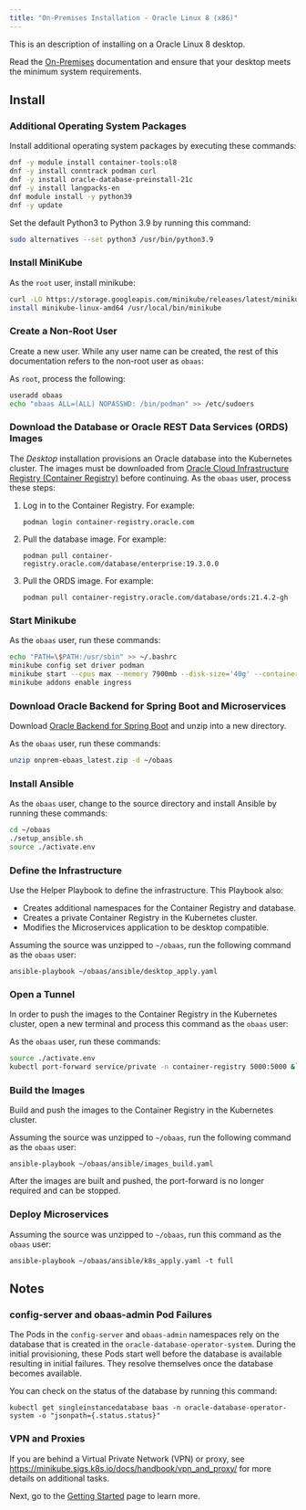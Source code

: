 ```yaml
---
title: "On-Premises Installation - Oracle Linux 8 (x86)"
---
```


This is an description of installing on a Oracle Linux 8 desktop.

Read the [On-Premises](../../on-premises) documentation and ensure that your desktop meets the minimum system requirements.

## Install

### Additional Operating System Packages

Install additional operating system packages by executing these commands:

```bash
dnf -y module install container-tools:ol8
dnf -y install conntrack podman curl
dnf -y install oracle-database-preinstall-21c
dnf -y install langpacks-en
dnf module install -y python39
dnf -y update
```

Set the default Python3 to Python 3.9 by running this command:

```bash
sudo alternatives --set python3 /usr/bin/python3.9
```

### Install MiniKube

As the `root` user, install minikube:

```bash
curl -LO https://storage.googleapis.com/minikube/releases/latest/minikube-linux-amd64
install minikube-linux-amd64 /usr/local/bin/minikube
```

### Create a Non-Root User

Create a new user. While any user name can be created, the rest of this documentation refers to the non-root user as `obaas`:

As `root`, process the following:

```bash
useradd obaas
echo "obaas ALL=(ALL) NOPASSWD: /bin/podman" >> /etc/sudoers
```

### Download the Database or Oracle REST Data Services (ORDS) Images

The _Desktop_ installation provisions an Oracle database into the Kubernetes cluster. The images must be downloaded
from [Oracle Cloud Infrastructure Registry (Container Registry)](https://container-registry.oracle.com/) before continuing.
As the `obaas` user, process these steps:

1. Log in to the Container Registry. For example:

   `podman login container-registry.oracle.com`

2. Pull the database image. For example:

   `podman pull container-registry.oracle.com/database/enterprise:19.3.0.0`

3. Pull the ORDS image. For example:

   `podman pull container-registry.oracle.com/database/ords:21.4.2-gh`

### Start Minikube

As the `obaas` user, run these commands:

```bash
echo "PATH=\$PATH:/usr/sbin" >> ~/.bashrc
minikube config set driver podman
minikube start --cpus max --memory 7900mb --disk-size='40g' --container-runtime=cri-o
minikube addons enable ingress
```

### Download Oracle Backend for Spring Boot and Microservices

Download [Oracle Backend for Spring Boot](https://github.com/oracle/microservices-datadriven/releases/download/OBAAS-1.0.0/onprem-ebaas_latest.zip) and unzip into a new directory.

As the `obaas` user, run these commands:

```bash
unzip onprem-ebaas_latest.zip -d ~/obaas
```

### Install Ansible

As the `obaas` user, change to the source directory and install Ansible by running these commands:

```bash
cd ~/obaas
./setup_ansible.sh
source ./activate.env
```

### Define the Infrastructure

Use the Helper Playbook to define the infrastructure. This Playbook also:

* Creates additional namespaces for the Container Registry and database.
* Creates a private Container Registry in the Kubernetes cluster.
* Modifies the Microservices application to be desktop compatible.

Assuming the source was unzipped to `~/obaas`, run the following command as the `obaas` user:

`ansible-playbook ~/obaas/ansible/desktop_apply.yaml`

### Open a Tunnel

In order to push the images to the Container Registry in the Kubernetes cluster, open a new terminal and process this command
as the `obaas` user:

As the `obaas` user, run these commands:

```bash
source ./activate.env
kubectl port-forward service/private -n container-registry 5000:5000 &`
```

### Build the Images

Build and push the images to the Container Registry in the Kubernetes cluster.

Assuming the source was unzipped to `~/obaas`, run the following command as the `obaas` user:

`ansible-playbook ~/obaas/ansible/images_build.yaml`

After the images are built and pushed, the port-forward is no longer required and can be stopped.

### Deploy Microservices

Assuming the source was unzipped to `~/obaas`, run this command as the `obaas` user:

`ansible-playbook ~/obaas/ansible/k8s_apply.yaml -t full`

## Notes

### config-server and obaas-admin Pod Failures

The Pods in the `config-server` and `obaas-admin` namespaces rely on the database that is created in
the `oracle-database-operator-system`. During the initial provisioning, these Pods start well before the database is available
resulting in initial failures. They resolve themselves once the database becomes available.

You can check on the status of the database by running this command:

`kubectl get singleinstancedatabase baas -n oracle-database-operator-system -o "jsonpath={.status.status}"`

### VPN and Proxies

If you are behind a Virtual Private Network (VPN) or proxy, see https://minikube.sigs.k8s.io/docs/handbook/vpn_and_proxy/ for more
details on additional tasks.

Next, go to the [Getting Started](../getting-started/) page to learn more.
